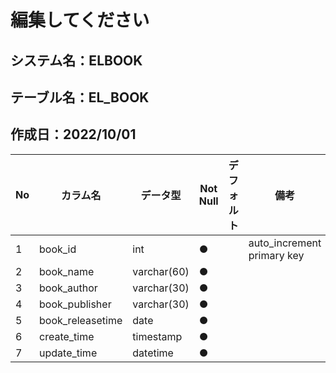 # 編集してください


## システム名：ELBOOK
## テーブル名：EL_BOOK
## 作成日：2022/10/01


| No   |     カラム名     |   データ型  | Not Null| デフォルト|備考 |
| ---  | -------------- | --------- | --------| ------ |--------------------------|
| 1    |book_id         |    int    | ●       |        |auto_increment primary key|
| 2    |book_name       |varchar(60)| ●       |        |                          |
| 3    |book_author     |varchar(30)| ●       |        |                          |
| 4    |book_publisher  |varchar(30)| ●       |        |                          |
| 5    |book_releasetime|   date    | ●       |        |                          |
| 6    |create_time     | timestamp | ●       |        |                          |
| 7    |update_time     | datetime  | ●       |        |                          |
